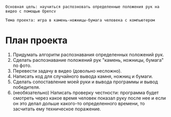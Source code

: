 `Основная цель: научиться распозновать определенные положения рук на видео с помощью Opencv`

`Тема проекта: игра в камень-ножницы-бумага человека с компьютером`

# План проекта
1. Придумать алгоритм распознавания определенных положений рук.
2. Сделать распознавание положений рук "камень, ножницы, бумага" по фото.
3. Перевести задачу в видео (довольно несложно).
4. Написать код для случайного вывода камня, ножниц и бумаги.
5. Сделать сопоставление моей руки и вывода программы и вывод победителя.
6. (необязательно) Написать проверку честности: программа будет смотреть через какое время человек показал руку после нее и если он это делал дольше какого-то определенного времени, то засчитать ему техническое поражение.
